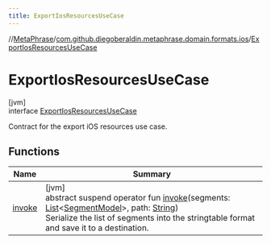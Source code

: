 ```yaml
---
title: ExportIosResourcesUseCase
---
```

//[MetaPhrase](../../../index.html)/[com.github.diegoberaldin.metaphrase.domain.formats.ios](../index.html)/[ExportIosResourcesUseCase](index.html)



# ExportIosResourcesUseCase



[jvm]\
interface [ExportIosResourcesUseCase](index.html)

Contract for the export iOS resources use case.



## Functions


| Name | Summary |
|---|---|
| [invoke](invoke.html) | [jvm]<br>abstract suspend operator fun [invoke](invoke.html)(segments: [List](https://kotlinlang.org/api/latest/jvm/stdlib/kotlin.collections/-list/index.html)&lt;[SegmentModel](../../com.github.diegoberaldin.metaphrase.domain.project.data/-segment-model/index.html)&gt;, path: [String](https://kotlinlang.org/api/latest/jvm/stdlib/kotlin/-string/index.html))<br>Serialize the list of segments into the stringtable format and save it to a destination. |

